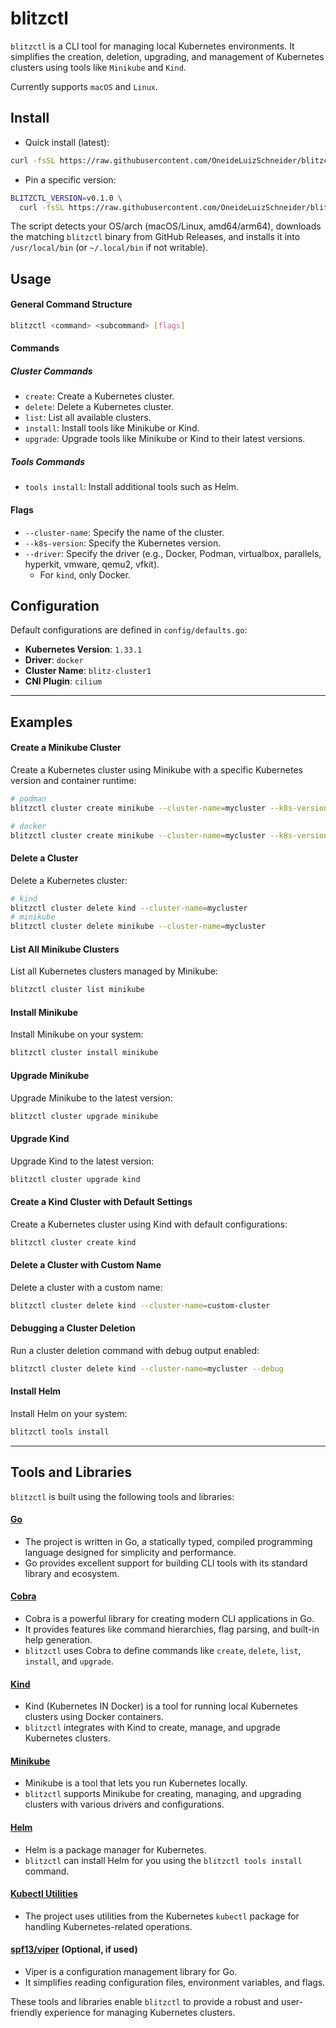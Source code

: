 # blitzctl

`blitzctl` is a CLI tool for managing local Kubernetes environments. It simplifies the creation, deletion, upgrading, and management of Kubernetes clusters using tools like `Minikube` and `Kind`.

Currently supports `macOS` and `Linux`.

## Install

- Quick install (latest):

```sh
curl -fsSL https://raw.githubusercontent.com/OneideLuizSchneider/blitzctl/main/scripts/blitzctl.sh | sh -
```

- Pin a specific version:

```sh
BLITZCTL_VERSION=v0.1.0 \
  curl -fsSL https://raw.githubusercontent.com/OneideLuizSchneider/blitzctl/main/scripts/blitzctl.sh | sh -
```

The script detects your OS/arch (macOS/Linux, amd64/arm64), downloads the matching `blitzctl` binary from GitHub Releases, and installs it into `/usr/local/bin` (or `~/.local/bin` if not writable).

## Usage

#### General Command Structure

```sh
blitzctl <command> <subcommand> [flags]
```

#### Commands

##### Cluster Commands

- `create`: Create a Kubernetes cluster.
- `delete`: Delete a Kubernetes cluster.
- `list`: List all available clusters.
- `install`: Install tools like Minikube or Kind.
- `upgrade`: Upgrade tools like Minikube or Kind to their latest versions.

##### Tools Commands

- `tools install`: Install additional tools such as Helm.

#### Flags

- `--cluster-name`: Specify the name of the cluster.
- `--k8s-version`: Specify the Kubernetes version.
- `--driver`: Specify the driver (e.g., Docker, Podman, virtualbox, parallels, hyperkit, vmware, qemu2, vfkit).
  - For `kind`, only Docker.

## Configuration

Default configurations are defined in `config/defaults.go`:

- **Kubernetes Version**: `1.33.1`
- **Driver**: `docker`
- **Cluster Name**: `blitz-cluster1`
- **CNI Plugin**: `cilium`

---

## Examples

#### Create a Minikube Cluster

Create a Kubernetes cluster using Minikube with a specific Kubernetes version and container runtime:

```sh
# podman
blitzctl cluster create minikube --cluster-name=mycluster --k8s-version=1.33.1 --driver=podman

# docker
blitzctl cluster create minikube --cluster-name=mycluster --k8s-version=1.33.1 --driver=docker
```

#### Delete a Cluster

Delete a Kubernetes cluster:

```sh
# kind
blitzctl cluster delete kind --cluster-name=mycluster
# minikube
blitzctl cluster delete minikube --cluster-name=mycluster
```

#### List All Minikube Clusters

List all Kubernetes clusters managed by Minikube:

```sh
blitzctl cluster list minikube
```

#### Install Minikube

Install Minikube on your system:

```sh
blitzctl cluster install minikube
```

#### Upgrade Minikube

Upgrade Minikube to the latest version:

```sh
blitzctl cluster upgrade minikube
```

#### Upgrade Kind

Upgrade Kind to the latest version:

```sh
blitzctl cluster upgrade kind
```

#### Create a Kind Cluster with Default Settings

Create a Kubernetes cluster using Kind with default configurations:

```sh
blitzctl cluster create kind
```

#### Delete a Cluster with Custom Name

Delete a cluster with a custom name:

```sh
blitzctl cluster delete kind --cluster-name=custom-cluster
```

#### Debugging a Cluster Deletion

Run a cluster deletion command with debug output enabled:

```sh
blitzctl cluster delete kind --cluster-name=mycluster --debug
```

#### Install Helm

Install Helm on your system:

```sh
blitzctl tools install
```

---

## Tools and Libraries

`blitzctl` is built using the following tools and libraries:

#### [Go](https://golang.org/)
- The project is written in Go, a statically typed, compiled programming language designed for simplicity and performance.
- Go provides excellent support for building CLI tools with its standard library and ecosystem.

#### [Cobra](https://github.com/spf13/cobra)
- Cobra is a powerful library for creating modern CLI applications in Go.
- It provides features like command hierarchies, flag parsing, and built-in help generation.
- `blitzctl` uses Cobra to define commands like `create`, `delete`, `list`, `install`, and `upgrade`.

#### [Kind](https://kind.sigs.k8s.io/)
- Kind (Kubernetes IN Docker) is a tool for running local Kubernetes clusters using Docker containers.
- `blitzctl` integrates with Kind to create, manage, and upgrade Kubernetes clusters.

#### [Minikube](https://minikube.sigs.k8s.io/docs/)
- Minikube is a tool that lets you run Kubernetes locally.
- `blitzctl` supports Minikube for creating, managing, and upgrading clusters with various drivers and configurations.

#### [Helm](https://helm.sh/)
- Helm is a package manager for Kubernetes.
- `blitzctl` can install Helm for you using the `blitzctl tools install` command.

#### [Kubectl Utilities](https://kubernetes.io/docs/reference/kubectl/)
- The project uses utilities from the Kubernetes `kubectl` package for handling Kubernetes-related operations.

#### [spf13/viper](https://github.com/spf13/viper) (Optional, if used)
- Viper is a configuration management library for Go.
- It simplifies reading configuration files, environment variables, and flags.

These tools and libraries enable `blitzctl` to provide a robust and user-friendly experience for managing Kubernetes clusters.
